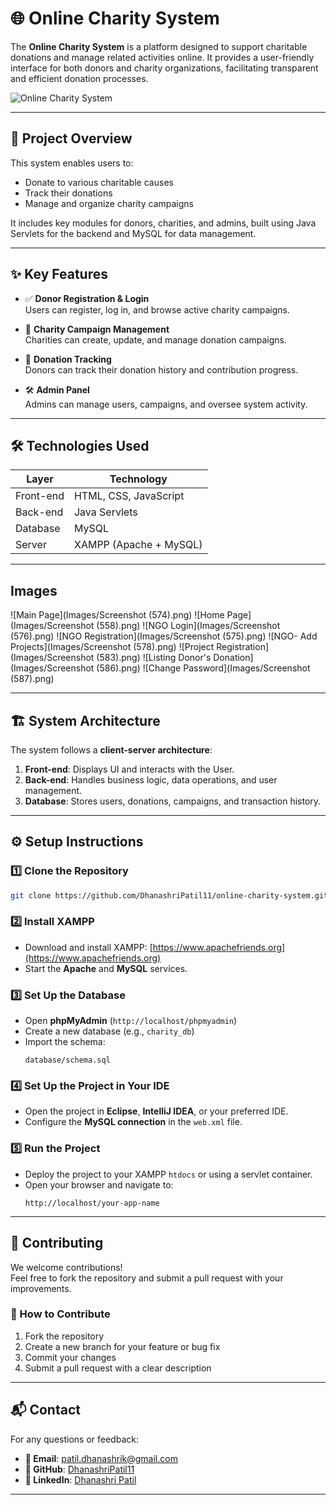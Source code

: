 # 🌐 Online Charity System

The **Online Charity System** is a platform designed to support charitable donations and manage related activities online. It provides a user-friendly interface for both donors and charity organizations, facilitating transparent and efficient donation processes.

![Online Charity System](https://media.licdn.com/dms/image/v2/D4D12AQHrbw4fziFMWg/article-inline_image-shrink_1000_1488/article-inline_image-shrink_1000_1488/0/1693320741429?e=1749686400&v=beta&t=HQU0BMJt8XoWE70xUmhTPW1dO97jslbTG5AiaiCapnw)

---

## 📝 Project Overview

This system enables users to:

- Donate to various charitable causes  
- Track their donations  
- Manage and organize charity campaigns  

It includes key modules for donors, charities, and admins, built using Java Servlets for the backend and MySQL for data management.

---

## ✨ Key Features

- ✅ **Donor Registration & Login**  
  Users can register, log in, and browse active charity campaigns.

- 🎯 **Charity Campaign Management**  
  Charities can create, update, and manage donation campaigns.

- 💸 **Donation Tracking**  
  Donors can track their donation history and contribution progress.

- 🛠️ **Admin Panel**  
  Admins can manage users, campaigns, and oversee system activity.

---

## 🛠️ Technologies Used

| Layer       | Technology           |
|-------------|----------------------|
| Front-end   | HTML, CSS, JavaScript |
| Back-end    | Java Servlets        |
| Database    | MySQL                |
| Server      | XAMPP (Apache + MySQL) |

---
## Images

![Main Page](Images/Screenshot (574).png)
![Home Page](Images/Screenshot (558).png)
![NGO Login](Images/Screenshot (576).png)
![NGO Registration](Images/Screenshot (575).png)
![NGO- Add Projects](Images/Screenshot (578).png)
![Project Registration](Images/Screenshot (583).png)
![Listing Donor's Donation](Images/Screenshot (586).png)
![Change Password](Images/Screenshot (587).png)

---

## 🏗️ System Architecture

The system follows a **client-server architecture**:

1. **Front-end**: Displays UI and interacts with the User.  
2. **Back-end**: Handles business logic, data operations, and user management.  
3. **Database**: Stores users, donations, campaigns, and transaction history.

---

## ⚙️ Setup Instructions

### 1️⃣ Clone the Repository
```bash
git clone https://github.com/DhanashriPatil11/online-charity-system.git
```

### 2️⃣ Install XAMPP
- Download and install XAMPP: [https://www.apachefriends.org](https://www.apachefriends.org)
- Start the **Apache** and **MySQL** services.

### 3️⃣ Set Up the Database
- Open **phpMyAdmin** (`http://localhost/phpmyadmin`)
- Create a new database (e.g., `charity_db`)
- Import the schema:
  ```
  database/schema.sql
  ```

### 4️⃣ Set Up the Project in Your IDE
- Open the project in **Eclipse**, **IntelliJ IDEA**, or your preferred IDE.
- Configure the **MySQL connection** in the `web.xml` file.

### 5️⃣ Run the Project
- Deploy the project to your XAMPP `htdocs` or using a servlet container.
- Open your browser and navigate to:
  ```
  http://localhost/your-app-name
  ```

---






## 🤝 Contributing

We welcome contributions!  
Feel free to fork the repository and submit a pull request with your improvements.

### 🔧 How to Contribute
1. Fork the repository  
2. Create a new branch for your feature or bug fix  
3. Commit your changes  
4. Submit a pull request with a clear description

---

## 📬 Contact

For any questions or feedback:

- **📧 Email**: [patil.dhanashrik@gmail.com](mailto:patil.dhanashrik@gmail.com)  
- **🐙 GitHub**: [DhanashriPatil11](https://github.com/DhanashriPatil11)  
- **🔗 LinkedIn**: [Dhanashri Patil](https://www.linkedin.com/in/dhanashri-patil24/)

---
